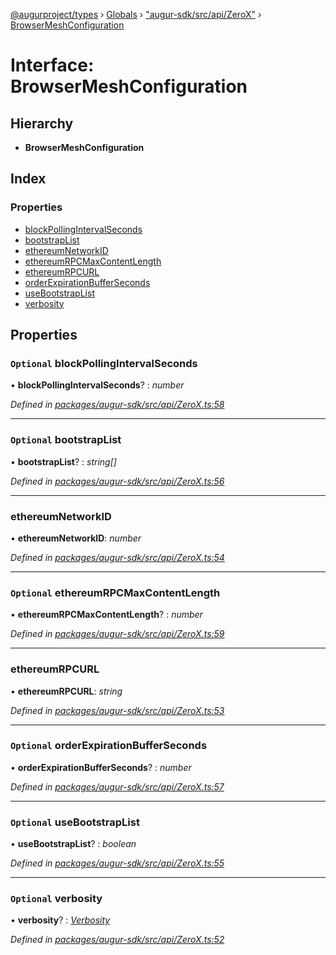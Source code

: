 [@augurproject/types](../README.md) › [Globals](../globals.md) › ["augur-sdk/src/api/ZeroX"](../modules/_augur_sdk_src_api_zerox_.md) › [BrowserMeshConfiguration](_augur_sdk_src_api_zerox_.browsermeshconfiguration.md)

# Interface: BrowserMeshConfiguration

## Hierarchy

* **BrowserMeshConfiguration**

## Index

### Properties

* [blockPollingIntervalSeconds](_augur_sdk_src_api_zerox_.browsermeshconfiguration.md#optional-blockpollingintervalseconds)
* [bootstrapList](_augur_sdk_src_api_zerox_.browsermeshconfiguration.md#optional-bootstraplist)
* [ethereumNetworkID](_augur_sdk_src_api_zerox_.browsermeshconfiguration.md#ethereumnetworkid)
* [ethereumRPCMaxContentLength](_augur_sdk_src_api_zerox_.browsermeshconfiguration.md#optional-ethereumrpcmaxcontentlength)
* [ethereumRPCURL](_augur_sdk_src_api_zerox_.browsermeshconfiguration.md#ethereumrpcurl)
* [orderExpirationBufferSeconds](_augur_sdk_src_api_zerox_.browsermeshconfiguration.md#optional-orderexpirationbufferseconds)
* [useBootstrapList](_augur_sdk_src_api_zerox_.browsermeshconfiguration.md#optional-usebootstraplist)
* [verbosity](_augur_sdk_src_api_zerox_.browsermeshconfiguration.md#optional-verbosity)

## Properties

### `Optional` blockPollingIntervalSeconds

• **blockPollingIntervalSeconds**? : *number*

*Defined in [packages/augur-sdk/src/api/ZeroX.ts:58](https://github.com/AugurProject/augur/blob/88b6e76efb/packages/augur-sdk/src/api/ZeroX.ts#L58)*

___

### `Optional` bootstrapList

• **bootstrapList**? : *string[]*

*Defined in [packages/augur-sdk/src/api/ZeroX.ts:56](https://github.com/AugurProject/augur/blob/88b6e76efb/packages/augur-sdk/src/api/ZeroX.ts#L56)*

___

###  ethereumNetworkID

• **ethereumNetworkID**: *number*

*Defined in [packages/augur-sdk/src/api/ZeroX.ts:54](https://github.com/AugurProject/augur/blob/88b6e76efb/packages/augur-sdk/src/api/ZeroX.ts#L54)*

___

### `Optional` ethereumRPCMaxContentLength

• **ethereumRPCMaxContentLength**? : *number*

*Defined in [packages/augur-sdk/src/api/ZeroX.ts:59](https://github.com/AugurProject/augur/blob/88b6e76efb/packages/augur-sdk/src/api/ZeroX.ts#L59)*

___

###  ethereumRPCURL

• **ethereumRPCURL**: *string*

*Defined in [packages/augur-sdk/src/api/ZeroX.ts:53](https://github.com/AugurProject/augur/blob/88b6e76efb/packages/augur-sdk/src/api/ZeroX.ts#L53)*

___

### `Optional` orderExpirationBufferSeconds

• **orderExpirationBufferSeconds**? : *number*

*Defined in [packages/augur-sdk/src/api/ZeroX.ts:57](https://github.com/AugurProject/augur/blob/88b6e76efb/packages/augur-sdk/src/api/ZeroX.ts#L57)*

___

### `Optional` useBootstrapList

• **useBootstrapList**? : *boolean*

*Defined in [packages/augur-sdk/src/api/ZeroX.ts:55](https://github.com/AugurProject/augur/blob/88b6e76efb/packages/augur-sdk/src/api/ZeroX.ts#L55)*

___

### `Optional` verbosity

• **verbosity**? : *[Verbosity](../enums/_augur_sdk_src_api_zerox_.verbosity.md)*

*Defined in [packages/augur-sdk/src/api/ZeroX.ts:52](https://github.com/AugurProject/augur/blob/88b6e76efb/packages/augur-sdk/src/api/ZeroX.ts#L52)*

